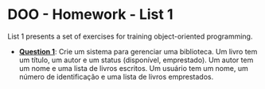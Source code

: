 # DOO - Homework - List 1

List 1 presents a set of exercises for training object-oriented programming.

- **[Question 1](Question_1)**: Crie um sistema para gerenciar uma biblioteca. Um livro tem um título, um autor e um status (disponível, emprestado). Um autor tem um nome e uma lista de livros escritos. Um usuário tem um nome, um número de identificação e uma lista de livros emprestados.